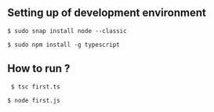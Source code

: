 ## Setting up of development environment
 `
 $ sudo snap install node --classic
 ` 
 
 `
 $ sudo npm install -g typescript
 `
## How to run ?
 `
 $ tsc first.ts`
 
 `
 $ node first.js
 `
